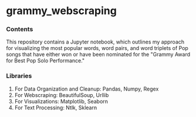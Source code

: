 ﻿# grammy_webscraping 

### Contents

This repository contains a Jupyter notebook, which outlines my approach for visualizing the most popular words, word pairs, and word triplets of Pop songs that have either won or have been nominated for the "Grammy Award for Best Pop Solo Performance."

### Libraries
1. For Data Organization and Cleanup: Pandas, Numpy, Regex
2. For Webscraping: BeautifulSoup, Urllib
3. For Visualizations: Matplotlib, Seaborn
4. For Text Processing: Ntlk, Sklearn
